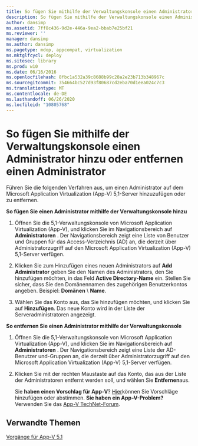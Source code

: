 ```yaml
---
title: So fügen Sie mithilfe der Verwaltungskonsole einen Administrator hinzu oder entfernen einen Administrator
description: So fügen Sie mithilfe der Verwaltungskonsole einen Administrator hinzu oder entfernen einen Administrator
author: dansimp
ms.assetid: 7ff8c436-9d2e-446a-9ea2-bbab7e25bf21
ms.reviewer: ''
manager: dansimp
ms.author: dansimp
ms.pagetype: mdop, appcompat, virtualization
ms.mktglfcycl: deploy
ms.sitesec: library
ms.prod: w10
ms.date: 06/16/2016
ms.openlocfilehash: 8fbc1a532a39c8688b99c28a2e23b713b348967c
ms.sourcegitcommit: 354664bc527d93f80687cd2eba70d1eea024c7c3
ms.translationtype: MT
ms.contentlocale: de-DE
ms.lasthandoff: 06/26/2020
ms.locfileid: "10805768"
---
```

# So fügen Sie mithilfe der Verwaltungskonsole einen Administrator hinzu oder entfernen einen Administrator


Führen Sie die folgenden Verfahren aus, um einen Administrator auf dem Microsoft Application Virtualization (App-V) 5,1-Server hinzuzufügen oder zu entfernen.

**So fügen Sie einen Administrator mithilfe der Verwaltungskonsole hinzu**

1.  Öffnen Sie die 5,1-Verwaltungskonsole von Microsoft Application Virtualization (App-V), und klicken Sie im Navigationsbereich auf **Administratoren** . Der Navigationsbereich zeigt eine Liste von Benutzer und Gruppen für das Access-Verzeichnis (AD) an, die derzeit über Administratorzugriff auf den Microsoft Application Virtualization (App-V) 5,1-Server verfügen.

2.  Klicken Sie zum Hinzufügen eines neuen Administrators auf **Add Administrator** geben Sie den Namen des Administrators, den Sie hinzufügen möchten, in das Feld **Active Directory-Name** ein. Stellen Sie sicher, dass Sie den Domänennamen des zugehörigen Benutzerkontos angeben. Beispiel: **Domänen**  \\  **Name**.

3.  Wählen Sie das Konto aus, das Sie hinzufügen möchten, und klicken Sie auf **Hinzufügen**. Das neue Konto wird in der Liste der Serveradministratoren angezeigt.

**So entfernen Sie einen Administrator mithilfe der Verwaltungskonsole**

1.  Öffnen Sie die 5,1-Verwaltungskonsole von Microsoft Application Virtualization (App-V), und klicken Sie im Navigationsbereich auf **Administratoren** . Der Navigationsbereich zeigt eine Liste der AD-Benutzer und-Gruppen an, die derzeit über Administratorzugriff auf den Microsoft Application Virtualization (App-V) 5,1-Server verfügen.

2.  Klicken Sie mit der rechten Maustaste auf das Konto, das aus der Liste der Administratoren entfernt werden soll, und wählen Sie **Entfernen**aus.

    Sie **haben einen Vorschlag für App-V**? [Hier](http://appv.uservoice.com/forums/280448-microsoft-application-virtualization)können Sie Vorschläge hinzufügen oder abstimmen. **Sie haben ein App-V-Problem?** Verwenden Sie das [App-V TechNet-Forum](https://social.technet.microsoft.com/Forums/home?forum=mdopappv).

## Verwandte Themen


[Vorgänge für App-V 5.1](operations-for-app-v-51.md)

 

 





